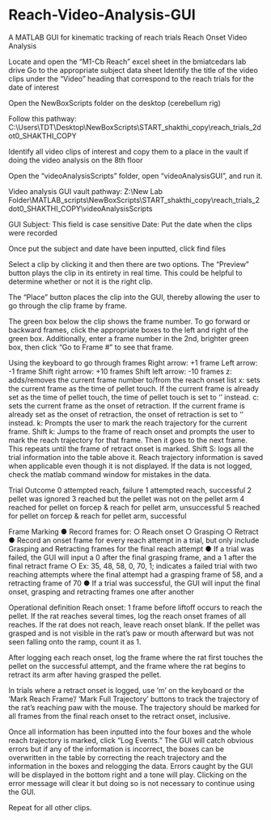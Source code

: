 # Reach-Video-Analysis-GUI
A MATLAB GUI for kinematic tracking of reach trials
Reach Onset Video Analysis

Locate and open the “M1-Cb Reach” excel sheet in the bmiatcedars lab drive 
Go to the appropriate subject data sheet
Identify the title of the video clips under the “Video” heading that correspond to the reach trials for the date of interest

Open the NewBoxScripts folder on the desktop (cerebellum rig)

Follow this pathway: C:\Users\TDT\Desktop\NewBoxScripts\START_shakthi_copy\reach_trials_2dot0_SHAKTHI_COPY

Identify all video clips of interest and copy them to a place in the vault if doing the video analysis on the 8th floor

Open the “videoAnalysisScripts” folder, open “videoAnalysisGUI”, and run it.

Video analysis GUI vault pathway: Z:\New Lab Folder\MATLAB_scripts\NewBoxScripts\START_shakthi_copy\reach_trials_2dot0_SHAKTHI_COPY\videoAnalysisScripts

GUI
Subject: This field is case sensitive
Date: Put the date when the clips were recorded

Once put the subject and date have been inputted, click find files

Select a clip by clicking it and then there are two options. The “Preview” button plays the clip in its entirety in real time. This could be helpful to determine whether or not it is the right clip.

The “Place” button places the clip into the GUI, thereby allowing the user to go through the clip frame by frame.
 
The green box below the clip shows the frame number. To go forward or backward frames, click the appropriate boxes to the left and right of the green box. Additionally, enter a frame number in the 2nd, brighter green box, then click “Go to Frame #” to see that frame.

Using the keyboard to go through frames
Right arrow: +1 frame
Left arrow: -1 frame
Shift right arrow: +10 frames
Shift left arrow: -10 frames 
z: adds/removes the current frame number to/from the reach onset list
x: sets the current frame as the time of pellet touch. If the current frame is already set as the time of pellet touch, the time of pellet touch is set to ‘’ instead.
c: sets the current frame as the onset of retraction. If the current frame is already set as the onset of retraction, the onset of retraction is set to ‘’ instead.
k: Prompts the user to mark the reach trajectory for the current frame.
Shift k: Jumps to the frame of reach onset and prompts the user to mark the reach trajectory for that frame. Then it goes to the next frame. This repeats until the frame of retract onset is marked.
Shift S: logs all the trial information into the table above it. Reach trajectory information is saved when applicable even though it is not displayed. If the data is not logged, check the matlab command window for mistakes in the data.

Trial Outcome
0 attempted reach, failure
1 attempted reach, successful
2 pellet was ignored
3 reached but the pellet was not on the pellet arm 
4 reached for pellet on forcep & reach for pellet arm, unsuccessful
5 reached for pellet on forcep & reach for pellet arm, successful

Frame Marking
●	Record frames for:
○	Reach onset
○	Grasping
○	Retract
●	Record an onset frame for every reach attempt in a trial, but only include Grasping and Retracting frames for the final reach attempt
●	If a trial was failed, the GUI will input a 0 after the final grasping frame, and a 1 after the final retract frame
○	Ex: 35, 48, 58, 0, 70, 1; indicates a failed trial with two reaching attempts where the final attempt had a grasping frame of 58, and a retracting frame of 70
●	If a trial was successful, the GUI will input the final onset, grasping and retracting frames one after another

Operational definition
Reach onset: 1 frame before liftoff occurs to reach the pellet. If the rat reaches several times, log the reach onset frames of all reaches. If the rat does not reach, leave reach onset blank. If the pellet was grasped and is not visible in the rat’s paw or mouth afterward but was not seen falling onto the ramp, count it as 1. 

After logging each reach onset, log the frame where the rat first touches the pellet on the successful attempt, and the frame where the rat begins to retract its arm after having grasped the pellet.

In trials where a retract onset is logged, use ‘m’ on the keyboard or the ‘Mark Reach Frame’/ ‘Mark Full Trajectory’ buttons to track the trajectory of the rat’s reaching paw with the mouse. The trajectory should be marked for all frames from the final reach onset to the retract onset, inclusive.

Once all information has been inputted into the four boxes and the whole reach trajectory is marked, click “Log Events.” The GUI will catch obvious errors but if any of the information is incorrect, the boxes can be overwritten in the table by correcting the reach trajectory and the information in the boxes and relogging the data. Errors caught by the GUI will be displayed in the bottom right and a tone will play. Clicking on the error message will clear it but doing so is not necessary to continue using the GUI.

Repeat for all other clips.  
